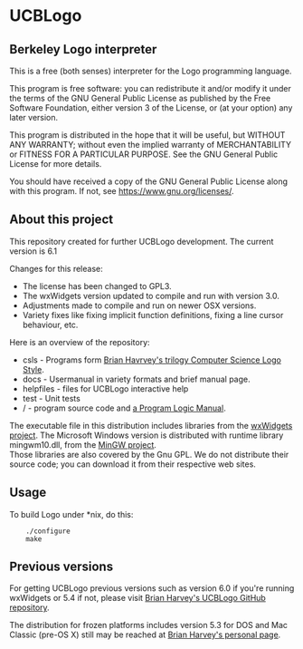 # UCBLogo

## Berkeley Logo interpreter

This is a free (both senses) interpreter for the Logo programming language.

This program is free software: you can redistribute it and/or modify 
it under the terms of the GNU General Public License as published by 
the Free Software Foundation, either version 3 of the License, or 
(at your option) any later version. 
 
This program is distributed in the hope that it will be useful, 
but WITHOUT ANY WARRANTY; without even the implied warranty of 
MERCHANTABILITY or FITNESS FOR A PARTICULAR PURPOSE.  See the 
GNU General Public License for more details. 
 
You should have received a copy of the GNU General Public License 
along with this program.  If not, see https://www.gnu.org/licenses/. 

## About this project

This repository created for further UCBLogo development.
The current version is 6.1

Changes for this release:
* The license has been changed to GPL3.
* The wxWidgets version updated to compile and run with version 3.0.
* Adjustments made to compile and run on newer OSX versions.
* Variety fixes like fixing implicit function definitions, fixing a line cursor behaviour, etc.

Here is an overview of the repository:
* csls - Programs form [Brian Havrvey's trilogy Computer Science Logo Style](https://people.eecs.berkeley.edu/~bh/).
* docs - Usermanual in variety formats and brief manual page.
* helpfiles - files for UCBLogo interactive help
* test - Unit tests
* / - program source code and [a Program Logic Manual](/plm).

The executable file in this distribution includes libraries from the
[wxWidgets project](http://wxwidgets.org/).  The Microsoft Windows version
is distributed with runtime library mingwm10.dll, from the [MinGW project](http://www.mingw.org/).  
Those libraries are also covered by the Gnu GPL.  We
do not distribute their source code; you can download it from their
respective web sites.

## Usage

To build Logo under *nix, do this:
```	
	./configure
	make
```

## Previous versions

For getting UCBLogo previous versions such as version 6.0 if you're running wxWidgets or 5.4 if not, please visit [Brian Harvey's UCBLogo GitHub repository](https://github.com/brianharvey/UCBLogo).

The distribution for frozen platforms includes version 5.3 for DOS and Mac Classic (pre-OS X) still may be reached at [Brian Harvey's personal page](https://people.eecs.berkeley.edu/~bh/).

